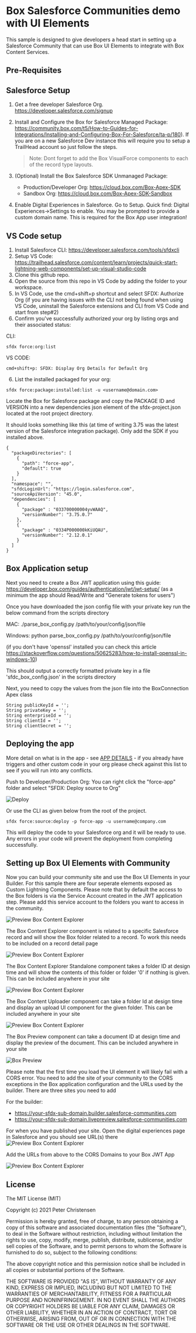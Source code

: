 # Box Salesforce Communities demo with UI Elements
This sample is designed to give developers a head start in setting up a Salesforce Community that can use Box UI Elements to integrate with Box Content Services.

## Pre-Requisites
## Salesforce Setup


1. Get a free developer Salesforce Org. https://developer.salesforce.com/signup
2. Install and Configure the Box for Salesforce Managed Package: https://community.box.com/t5/How-to-Guides-for-Integrations/Installing-and-Configuring-Box-For-Salesforce/ta-p/180). If you are on a new Salesforce Dev instance this will require you to setup a TrailHead account so just follow the steps. 
    > Note: Dont forget to add the Box VisualForce components to each of the record type layouts.

3. (Optional) Install the Box Salesforce SDK Unmanaged Package:
    
    * Production/Developer Org: https://cloud.box.com/Box-Apex-SDK
    * Sandbox Org: https://cloud.box.com/Box-Apex-SDK-Sandbox

4. Enable Digital Experiences in Salesforce. Go to Setup. Quick find: Digital Experiences->Settings to enable. You may be prompted to provide a custom domain name. This is required for the Box App user integration!

## VS Code setup
1. Install Salesforce CLI: https://developer.salesforce.com/tools/sfdxcli
2. Setup VS Code: https://trailhead.salesforce.com/content/learn/projects/quick-start-lightning-web-components/set-up-visual-studio-code
3. Clone this github repo.
4. Open the source from this repo in VS Code by adding the folder to your workspace.
5. In VS Code, use the cmd+shift+p shortcut and select SFDX: Authorize Org
   (if you are having issues with the CLI not being found when using VS Code, uninstall the Salesforce extensions and CLI from VS Code and start from step#2)
6. Confirm you've successfully authorized your org by listing orgs and their associated status:

CLI:
```
sfdx force:org:list
```

VS CODE:
```
cmd+shift+p: SFDX: Display Org Details for Default Org
```

6. List the installed packaged for your org:
```
sfdx force:package:installed:list -u <username@domain.com>
```
Locate the Box for Salesforce package and copy the PACKAGE ID and VERSION into a new dependencies json element of the sfdx-project.json located at the root project directory.

It should looks something like this (at time of writing 3.75 was the latest version of the Salesforce integration package). Only add the SDK if you installed above. 
```
{
  "packageDirectories": [
    {
      "path": "force-app",
      "default": true
    }
  ],
  "namespace": "",
  "sfdcLoginUrl": "https://login.salesforce.com",
  "sourceApiVersion": "45.0",
  "dependencies": [
    { 
      "package" : "033700000004yvWAAQ",
      "versionNumber": "3.75.0.7"
    },
    { 
      "package" : "0334P000000kKiUQAU",
      "versionNumber": "2.12.0.1"
    }
  ]
}
```
## Box Application setup

Next you need to create a Box JWT application using this guide: https://developer.box.com/guides/authentication/jwt/jwt-setup/
(as a minimum the app should Read/Write and "Generate tokens for users")

Once you have downloaded the json config file with your private key run the below command from the scripts directory

MAC: ./parse_box_config.py /path/to/your/config/json/file

Windows: python parse_box_config.py /path/to/your/config/json/file

(if you don't have 'openssl' installed you can check this article https://stackoverflow.com/questions/50625283/how-to-install-openssl-in-windows-10)

This should output a correctly formatted private key in a file 'sfdc_box_config.json' in the scripts directory

Next, you need to copy the values from the json file into the BoxConnection Apex class
```
String publicKeyId = '';
String privateKey = '';
String enterpriseId = '';
String clientId = '';
String clientSecret = '';
```

## Deploying the app

More detail on what is in the app - see [APP DETAILS](app-details.md) - if you already have triggers and other custom code in your org please check against this list to see if you will run into any conflicts.

Push to Developer/Production Org:
You can right click the "force-app" folder and select "SFDX: Deploy source to Org"

![Deploy](/images/23-deploy.png)

Or use the CLI as given below from the root of the project.
```
sfdx force:source:deploy -p force-app -u username@company.com
```

This will deploy the code to your Salesforce org and it will be ready to use. Any errors in your code will prevent the deployment from completing successfully.



## Setting up Box UI Elements with Community
Now you can build your community site and use the Box UI Elements in your Builder. For this sample there are four seperate elements exposed as Custom Lightning Components. Please note that by default the access to the Box folders is via the Service Account created in the JWT application step. Please add this service account to the folders you want to access in the community. 

![Preview Box Content Explorer](/images/12-components.png)

The Box Content Explorer component is related to a specific Salesforce record and will show the Box folder related to a record. To work this needs to be included on a record detail page

![Preview Box Content Explorer](/images/13-record.png)

The Box Content Explorer Standalone component takes a folder ID at design time and will show the contents of this folder or folder '0' if nothing is given. This can be included anywhere in your site

![Preview Box Content Explorer](/images/14-standalone.png)

The Box Content Uploader component can take a folder Id at design time and display an upload UI component for the given folder. This can be included anywhere in your site

![Preview Box Content Explorer](/images/15-uploader.png)

The Box Preview component can take a document ID at design time and display the preview of the document. This can be included anywhere in your site

![Box Preview](/images/16-preview.png)



Please note that the first time you load the UI element it will likely fail with a CORS error. You need to add the site of your community to the CORS exceptions in the Box application configuration and the URLs used by the builder. There are three sites you need to add

For the builder:
- https://your-sfdx-sub-domain.builder.salesforce-communities.com
- https://your-sfdx-sub-domain.livepreview.salesforce-communities.com

For when you have published your site. Open the digital experiences page in Salesforce and you should see URL(s) there
![Preview Box Content Explorer](/images/24-dt.png)

Add the URLs from above to the CORS Domains to your Box JWT App

![Preview Box Content Explorer](/images/10-box-cors-configuration.png)



## License

The MIT License (MIT)

Copyright (c) 2021 Peter Christensen

Permission is hereby granted, free of charge, to any person obtaining a copy of this software and associated documentation files (the "Software"), to deal in the Software without restriction, including without limitation the rights to use, copy, modify, merge, publish, distribute, sublicense, and/or sell copies of the Software, and to permit persons to whom the Software is furnished to do so, subject to the following conditions:

The above copyright notice and this permission notice shall be included in all copies or substantial portions of the Software.

THE SOFTWARE IS PROVIDED "AS IS", WITHOUT WARRANTY OF ANY KIND, EXPRESS OR IMPLIED, INCLUDING BUT NOT LIMITED TO THE WARRANTIES OF MERCHANTABILITY, FITNESS FOR A PARTICULAR PURPOSE AND NONINFRINGEMENT. IN NO EVENT SHALL THE AUTHORS OR COPYRIGHT HOLDERS BE LIABLE FOR ANY CLAIM, DAMAGES OR OTHER LIABILITY, WHETHER IN AN ACTION OF CONTRACT, TORT OR OTHERWISE, ARISING FROM, OUT OF OR IN CONNECTION WITH THE SOFTWARE OR THE USE OR OTHER DEALINGS IN THE SOFTWARE.
